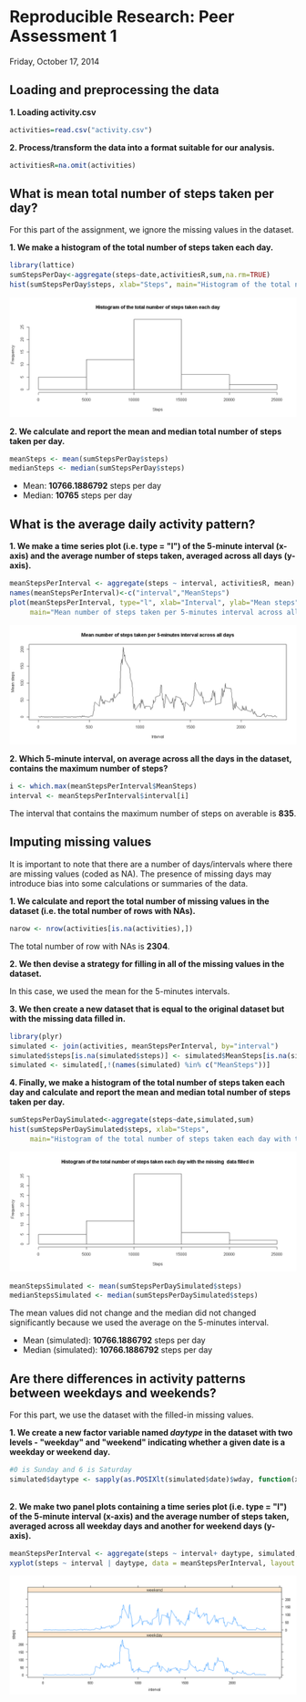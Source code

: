 # Reproducible Research: Peer Assessment 1
Friday, October 17, 2014  

## Loading and preprocessing the data



**1. Loading activity.csv**

```r
activities=read.csv("activity.csv")
```

**2. Process/transform the data into a format suitable for our analysis.**


```r
activitiesR=na.omit(activities)
```

## What is mean total number of steps taken per day?

For this part of the assignment, we ignore the missing values in the dataset.

**1. We make a histogram of the total number of steps taken each day.**


```r
library(lattice)
sumStepsPerDay<-aggregate(steps~date,activitiesR,sum,na.rm=TRUE)
hist(sumStepsPerDay$steps, xlab="Steps", main="Histogram of the total number of steps taken each day")
```

![](./PA1_template_files/figure-html/unnamed-chunk-4-1.png) 

**2. We calculate and report the mean and median total number of steps taken per day.**


```r
meanSteps <- mean(sumStepsPerDay$steps)
medianSteps <- median(sumStepsPerDay$steps)
```

- Mean: **10766.1886792** steps per day
- Median: **10765** steps per day

## What is the average daily activity pattern?

**1. We make a time series plot (i.e. type = "l") of the 5-minute interval (x-axis) and the average number of steps taken, averaged across all days (y-axis).**


```r
meanStepsPerInterval <- aggregate(steps ~ interval, activitiesR, mean)
names(meanStepsPerInterval)<-c("interval","MeanSteps")
plot(meanStepsPerInterval, type="l", xlab="Interval", ylab="Mean steps", 
     main="Mean number of steps taken per 5-minutes interval across all days")
```

![](./PA1_template_files/figure-html/unnamed-chunk-6-1.png) 

**2. Which 5-minute interval, on average across all the days in the dataset, contains the maximum number of steps?**


```r
i <- which.max(meanStepsPerInterval$MeanSteps)
interval <- meanStepsPerInterval$interval[i]
```

The interval that contains the maximum number of steps on averable is **835**. 

## Imputing missing values

It is important to note that there are a number of days/intervals where there are missing values (coded as NA). The presence of missing days may introduce bias into some calculations or summaries of the data.

**1. We calculate and report the total number of missing values in the dataset (i.e. the total number of rows with NAs).**


```r
narow <- nrow(activities[is.na(activities),])
```

The total number of row with NAs is **2304**. 

**2. We then devise a strategy for filling in all of the missing values in the dataset.**

In this case, we used the mean for the 5-minutes intervals.

**3. We then create a new dataset that is equal to the original dataset but with the missing data filled in.**


```r
library(plyr)
simulated <- join(activities, meanStepsPerInterval, by="interval")
simulated$steps[is.na(simulated$steps)] <- simulated$MeanSteps[is.na(simulated$steps)]
simulated <- simulated[,!(names(simulated) %in% c("MeanSteps"))]
```


**4. Finally, we make a histogram of the total number of steps taken each day and calculate and report the mean and median total number of steps taken per day.**


```r
sumStepsPerDaySimulated<-aggregate(steps~date,simulated,sum)
hist(sumStepsPerDaySimulated$steps, xlab="Steps", 
     main="Histogram of the total number of steps taken each day with the missing  data filled in")
```

![](./PA1_template_files/figure-html/unnamed-chunk-10-1.png) 

```r
meanStepsSimulated <- mean(sumStepsPerDaySimulated$steps)
medianStepsSimulated <- median(sumStepsPerDaySimulated$steps) 
```

The mean values did not change and the median did not changed significantly because we used the average on the 5-minutes interval.

- Mean (simulated): **10766.1886792** steps per day
- Median (simulated): **10766.1886792** steps per day

## Are there differences in activity patterns between weekdays and weekends?

For this part, we use the dataset with the filled-in missing values.

**1. We create a new factor variable named *daytype* in the dataset with two levels - "weekday" and "weekend" indicating whether a given date is a weekday or weekend day.**


```r
#0 is Sunday and 6 is Saturday 
simulated$daytype <- sapply(as.POSIXlt(simulated$date)$wday, function(x){if(x==6 || x==0) "weekend" 
                                                                         else "weekday"})
```

**2. We make two panel plots containing a time series plot (i.e. type = "l") of the 5-minute interval (x-axis) and the average number of steps taken, averaged across all weekday days and another for weekend days (y-axis).**


```r
meanStepsPerInterval <- aggregate(steps ~ interval+ daytype, simulated, mean)
xyplot(steps ~ interval | daytype, data = meanStepsPerInterval, layout = c(1, 2), type="l")
```

![](./PA1_template_files/figure-html/unnamed-chunk-12-1.png) 


